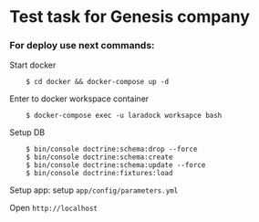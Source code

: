 # Test task for Genesis company

### For deploy use next commands:
Start docker
```
    $ cd docker && docker-compose up -d
```
Enter to docker workspace container
```
    $ docker-compose exec -u laradock worksapce bash
```
Setup DB
```
    $ bin/console doctrine:schema:drop --force
    $ bin/console doctrine:schema:create
    $ bin/console doctrine:schema:update --force
    $ bin/console doctrine:fixtures:load
```
Setup app: setup `app/config/parameters.yml`

Open `http://localhost`
